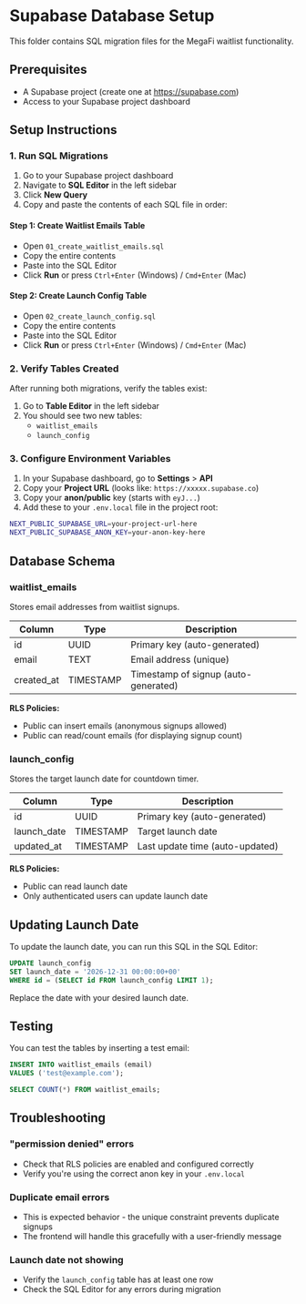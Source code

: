 # Supabase Database Setup

This folder contains SQL migration files for the MegaFi waitlist functionality.

## Prerequisites

- A Supabase project (create one at https://supabase.com)
- Access to your Supabase project dashboard

## Setup Instructions

### 1. Run SQL Migrations

1. Go to your Supabase project dashboard
2. Navigate to **SQL Editor** in the left sidebar
3. Click **New Query**
4. Copy and paste the contents of each SQL file in order:

#### Step 1: Create Waitlist Emails Table
- Open `01_create_waitlist_emails.sql`
- Copy the entire contents
- Paste into the SQL Editor
- Click **Run** or press `Ctrl+Enter` (Windows) / `Cmd+Enter` (Mac)

#### Step 2: Create Launch Config Table
- Open `02_create_launch_config.sql`
- Copy the entire contents
- Paste into the SQL Editor
- Click **Run** or press `Ctrl+Enter` (Windows) / `Cmd+Enter` (Mac)

### 2. Verify Tables Created

After running both migrations, verify the tables exist:

1. Go to **Table Editor** in the left sidebar
2. You should see two new tables:
   - `waitlist_emails`
   - `launch_config`

### 3. Configure Environment Variables

1. In your Supabase dashboard, go to **Settings** > **API**
2. Copy your **Project URL** (looks like: `https://xxxxx.supabase.co`)
3. Copy your **anon/public** key (starts with `eyJ...`)
4. Add these to your `.env.local` file in the project root:

```bash
NEXT_PUBLIC_SUPABASE_URL=your-project-url-here
NEXT_PUBLIC_SUPABASE_ANON_KEY=your-anon-key-here
```

## Database Schema

### waitlist_emails

Stores email addresses from waitlist signups.

| Column     | Type      | Description                          |
|------------|-----------|--------------------------------------|
| id         | UUID      | Primary key (auto-generated)         |
| email      | TEXT      | Email address (unique)               |
| created_at | TIMESTAMP | Timestamp of signup (auto-generated) |

**RLS Policies:**
- Public can insert emails (anonymous signups allowed)
- Public can read/count emails (for displaying signup count)

### launch_config

Stores the target launch date for countdown timer.

| Column      | Type      | Description                      |
|-------------|-----------|----------------------------------|
| id          | UUID      | Primary key (auto-generated)     |
| launch_date | TIMESTAMP | Target launch date               |
| updated_at  | TIMESTAMP | Last update time (auto-updated)  |

**RLS Policies:**
- Public can read launch date
- Only authenticated users can update launch date

## Updating Launch Date

To update the launch date, you can run this SQL in the SQL Editor:

```sql
UPDATE launch_config
SET launch_date = '2026-12-31 00:00:00+00'
WHERE id = (SELECT id FROM launch_config LIMIT 1);
```

Replace the date with your desired launch date.

## Testing

You can test the tables by inserting a test email:

```sql
INSERT INTO waitlist_emails (email)
VALUES ('test@example.com');

SELECT COUNT(*) FROM waitlist_emails;
```

## Troubleshooting

### "permission denied" errors
- Check that RLS policies are enabled and configured correctly
- Verify you're using the correct anon key in your `.env.local`

### Duplicate email errors
- This is expected behavior - the unique constraint prevents duplicate signups
- The frontend will handle this gracefully with a user-friendly message

### Launch date not showing
- Verify the `launch_config` table has at least one row
- Check the SQL Editor for any errors during migration

